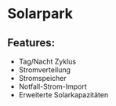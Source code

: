 # Solarpark 

## Features:
- Tag/Nacht Zyklus
- Stromverteilung
- Stromspeicher
- Notfall-Strom-Import 
- Erweiterte Solarkapazitäten